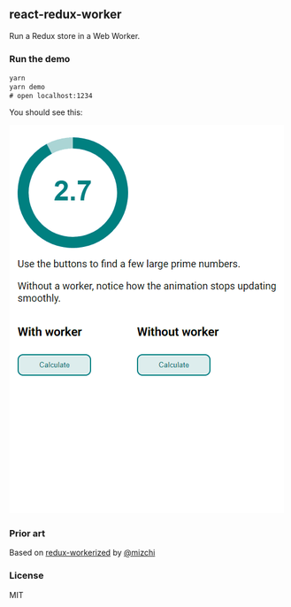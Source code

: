 ## react-redux-worker

Run a Redux store in a Web Worker.

### Run the demo

```
yarn
yarn demo
# open localhost:1234
```

You should see this:

![demo](./img/demo.gif)

### Prior art

Based on [redux-workerized](https://github.com/mizchi/redux-workerized) by [@mizchi](https://github.com/mizchi/)

### License

MIT
